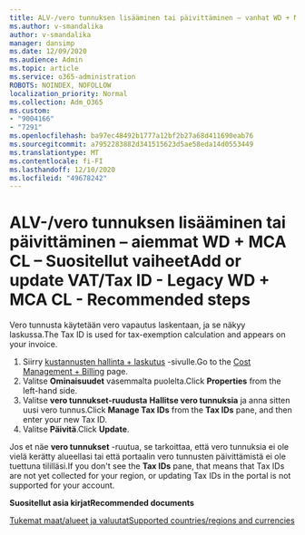 ```yaml
---
title: ALV-/vero tunnuksen lisääminen tai päivittäminen – vanhat WD + MCA CL _ Suositellut vaiheet
ms.author: v-smandalika
author: v-smandalika
manager: dansimp
ms.date: 12/09/2020
ms.audience: Admin
ms.topic: article
ms.service: o365-administration
ROBOTS: NOINDEX, NOFOLLOW
localization_priority: Normal
ms.collection: Adm_O365
ms.custom:
- "9004166"
- "7291"
ms.openlocfilehash: ba97ec48492b1777a12bf2b27a68d411690eab76
ms.sourcegitcommit: a7952283882d341515623d5ae58eda14d0553449
ms.translationtype: MT
ms.contentlocale: fi-FI
ms.lasthandoff: 12/10/2020
ms.locfileid: "49678242"
---
```

# <a name="add-or-update-vattax-id---legacy-wd--mca-cl---recommended-steps"></a><span data-ttu-id="47484-102">ALV-/vero tunnuksen lisääminen tai päivittäminen – aiemmat WD + MCA CL – Suositellut vaiheet</span><span class="sxs-lookup"><span data-stu-id="47484-102">Add or update VAT/Tax ID - Legacy WD + MCA CL - Recommended steps</span></span>

<span data-ttu-id="47484-103">Vero tunnusta käytetään vero vapautus laskentaan, ja se näkyy laskussa.</span><span class="sxs-lookup"><span data-stu-id="47484-103">The Tax ID is used for tax-exemption calculation and appears on your invoice.</span></span>

1. <span data-ttu-id="47484-104">Siirry [kustannusten hallinta + laskutus](https://ms.portal.azure.com/#blade/Microsoft_Azure_GTM/ModernBillingMenuBlade/Overview) -sivulle.</span><span class="sxs-lookup"><span data-stu-id="47484-104">Go to the [Cost Management + Billing](https://ms.portal.azure.com/#blade/Microsoft_Azure_GTM/ModernBillingMenuBlade/Overview) page.</span></span> 
2. <span data-ttu-id="47484-105">Valitse **Ominaisuudet** vasemmalta puolelta.</span><span class="sxs-lookup"><span data-stu-id="47484-105">Click **Properties** from the left-hand side.</span></span> 
3. <span data-ttu-id="47484-106">Valitse **vero tunnukset-ruudusta** **Hallitse vero tunnuksia** ja anna sitten uusi vero tunnus.</span><span class="sxs-lookup"><span data-stu-id="47484-106">Click **Manage Tax IDs** from the **Tax IDs** pane, and then enter your new Tax ID.</span></span>
4. <span data-ttu-id="47484-107">Valitse **Päivitä**.</span><span class="sxs-lookup"><span data-stu-id="47484-107">Click **Update**.</span></span> 

<span data-ttu-id="47484-108">Jos et näe **vero tunnukset** -ruutua, se tarkoittaa, että vero tunnuksia ei ole vielä kerätty alueellasi tai että portaalin vero tunnusten päivittämistä ei ole tuettuna tililläsi.</span><span class="sxs-lookup"><span data-stu-id="47484-108">If you don't see the **Tax IDs** pane, that means that Tax IDs are not yet collected for your region, or updating Tax IDs in the portal is not supported for your account.</span></span>

<span data-ttu-id="47484-109">**Suositellut asia kirjat**</span><span class="sxs-lookup"><span data-stu-id="47484-109">**Recommended documents**</span></span>

[<span data-ttu-id="47484-110">Tukemat maat/alueet ja valuutat</span><span class="sxs-lookup"><span data-stu-id="47484-110">Supported countries/regions and currencies</span></span>](https://azure.microsoft.com/pricing/faq/)

